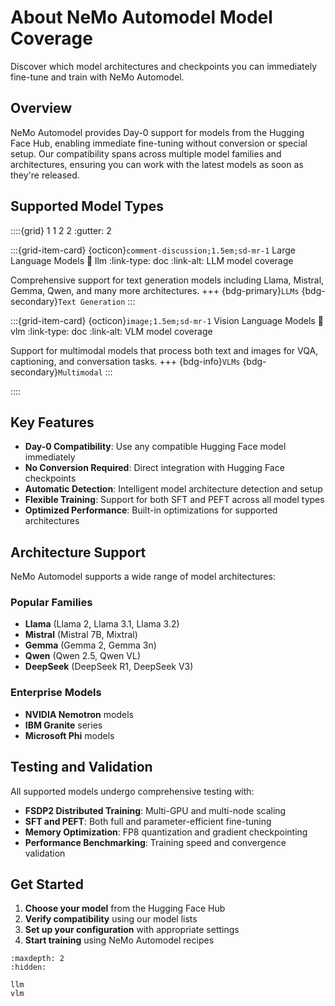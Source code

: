 # About NeMo Automodel Model Coverage

Discover which model architectures and checkpoints you can immediately fine-tune and train with NeMo Automodel.

## Overview

NeMo Automodel provides Day-0 support for models from the Hugging Face Hub, enabling immediate fine-tuning without conversion or special setup. Our compatibility spans across multiple model families and architectures, ensuring you can work with the latest models as soon as they're released.

## Supported Model Types

::::{grid} 1 1 2 2
:gutter: 2

:::{grid-item-card} {octicon}`comment-discussion;1.5em;sd-mr-1` Large Language Models
:link: llm
:link-type: doc
:link-alt: LLM model coverage

Comprehensive support for text generation models including Llama, Mistral, Gemma, Qwen, and many more architectures.
+++
{bdg-primary}`LLMs`
{bdg-secondary}`Text Generation`
:::

:::{grid-item-card} {octicon}`image;1.5em;sd-mr-1` Vision Language Models
:link: vlm
:link-type: doc
:link-alt: VLM model coverage

Support for multimodal models that process both text and images for VQA, captioning, and conversation tasks.
+++
{bdg-info}`VLMs`
{bdg-secondary}`Multimodal`
:::

::::

## Key Features

- **Day-0 Compatibility**: Use any compatible Hugging Face model immediately
- **No Conversion Required**: Direct integration with Hugging Face checkpoints
- **Automatic Detection**: Intelligent model architecture detection and setup
- **Flexible Training**: Support for both SFT and PEFT across all model types
- **Optimized Performance**: Built-in optimizations for supported architectures

## Architecture Support

NeMo Automodel supports a wide range of model architectures:

### Popular Families
- **Llama** (Llama 2, Llama 3.1, Llama 3.2)
- **Mistral** (Mistral 7B, Mixtral)
- **Gemma** (Gemma 2, Gemma 3n)
- **Qwen** (Qwen 2.5, Qwen VL)
- **DeepSeek** (DeepSeek R1, DeepSeek V3)

### Enterprise Models
- **NVIDIA Nemotron** models
- **IBM Granite** series
- **Microsoft Phi** models

## Testing and Validation

All supported models undergo comprehensive testing with:
- **FSDP2 Distributed Training**: Multi-GPU and multi-node scaling
- **SFT and PEFT**: Both full and parameter-efficient fine-tuning
- **Memory Optimization**: FP8 quantization and gradient checkpointing
- **Performance Benchmarking**: Training speed and convergence validation

## Get Started

1. **Choose your model** from the Hugging Face Hub
2. **Verify compatibility** using our model lists
3. **Set up your configuration** with appropriate settings
4. **Start training** using NeMo Automodel recipes

```{toctree}
:maxdepth: 2
:hidden:

llm
vlm
```
